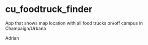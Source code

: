 # cu_foodtruck_finder
App that shows map location with all food trucks on/off campus in Champaign/Urbana

Adrian

